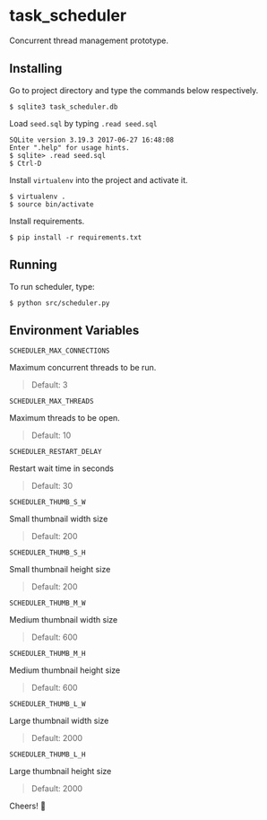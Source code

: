 # task_scheduler

Concurrent thread management prototype.

## Installing

Go to project directory and type the commands below respectively.

```
$ sqlite3 task_scheduler.db
```

Load `seed.sql` by typing `.read seed.sql`
```
SQLite version 3.19.3 2017-06-27 16:48:08
Enter ".help" for usage hints.
$ sqlite> .read seed.sql
$ Ctrl-D
```

Install `virtualenv` into the project and activate it.
```
$ virtualenv .
$ source bin/activate
```

Install requirements.
```
$ pip install -r requirements.txt
```

## Running

To run scheduler, type:
```
$ python src/scheduler.py
```

## Environment Variables

`SCHEDULER_MAX_CONNECTIONS`

Maximum concurrent threads to be run.

> Default: 3

`SCHEDULER_MAX_THREADS`

Maximum threads to be open.

> Default: 10

`SCHEDULER_RESTART_DELAY`

Restart wait time in seconds

> Default: 30

`SCHEDULER_THUMB_S_W`

Small thumbnail width size

> Default: 200

`SCHEDULER_THUMB_S_H`

Small thumbnail height size

> Default: 200

`SCHEDULER_THUMB_M_W`

Medium thumbnail width size

> Default: 600

`SCHEDULER_THUMB_M_H`

Medium thumbnail height size

> Default: 600

`SCHEDULER_THUMB_L_W`

Large thumbnail width size

> Default: 2000

`SCHEDULER_THUMB_L_H`

Large thumbnail height size

> Default: 2000


Cheers! :beers:
